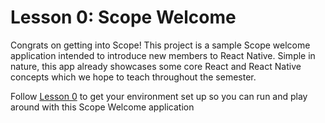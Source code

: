# Lesson 0: Scope Welcome
Congrats on getting into Scope! This project is a sample Scope welcome application intended to introduce new members to React Native. Simple in nature, this app already showcases some core React and React Native concepts which we hope to teach throughout the semester.

Follow [Lesson 0](lesson-0/README.md) to get your environment set up so you can run and play around with this Scope Welcome application